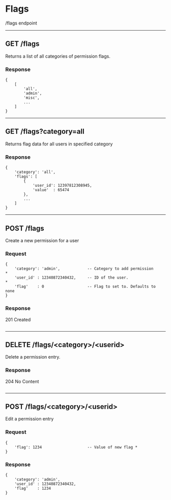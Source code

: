 # Flags
/flags endpoint

___
## GET /flags
Returns a list of all categories of permission flags.
### Response
```
{
    [
        'all',
        'admin',
        'misc',
        ...
    ]
}
```

___
## GET /flags?category=all
Returns flag data for all users in specified category

### Response
```
{
    'category': 'all',
    'flags': [
        {
            'user_id': 12397812308945,
            'value'  : 65474
        },
        ...
    ]
}
```

___
## POST /flags
Create a new permission for a user

### Request
```
{
    'category': 'admin',            -- Category to add permission       *
    'user_id' : 12340872340432,     -- ID of the user.                  *
    'flag'    : 0                   -- Flag to set to. Defaults to none
}
```

### Response
201 Created
```

```

___
## DELETE /flags/\<category>/\<userid>
Delete a permission entry.
### Response
204 No Content
```
```

___
## POST /flags/\<category>/\<userid>
Edit a permission entry
### Request
```
{
    'flag': 1234                    -- Value of new flag *
}
```

### Response
```
{
    'category': 'admin',           
    'user_id' : 12340872340432,
    'flag'    : 1234
}
```